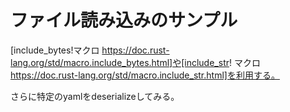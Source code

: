 # ファイル読み込みのサンプル

[include_bytes!マクロ https://doc.rust-lang.org/std/macro.include_bytes.html]や[include_str! マクロ https://doc.rust-lang.org/std/macro.include_str.html]を利用する。

さらに特定のyamlをdeserializeしてみる。
